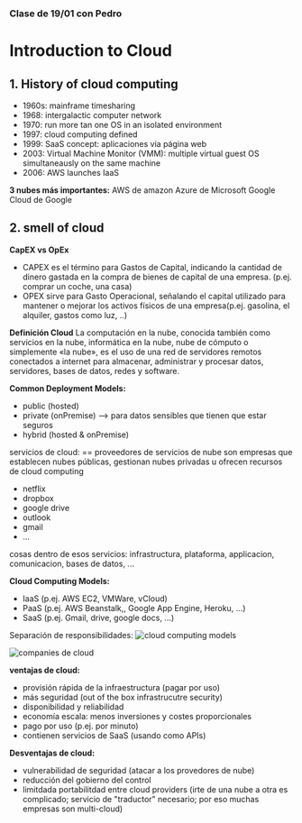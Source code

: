 ### Clase de 19/01 con Pedro
# Introduction to Cloud

## 1. History of cloud computing
- 1960s: mainframe timesharing
- 1968: intergalactic computer network
- 1970: run more tan one OS in an isolated environment
- 1997: cloud computing defined
- 1999: SaaS concept: aplicaciones via página web
- 2003: Virtual Machine Monitor (VMM): multiple virtual guest OS simultaneausly on the same machine
- 2006: AWS launches IaaS

**3 nubes más importantes:**
AWS de amazon
Azure de Microsoft
Google Cloud de Google

## 2. smell of cloud
**CapEX vs OpEx**
- CAPEX es el término para Gastos de Capital, indicando la cantidad de dinero gastada en la compra de bienes de capital de una empresa. (p.ej. comprar un coche, una casa)
- OPEX sirve para Gasto Operacional, señalando el capital utilizado para mantener o mejorar los activos físicos de una empresa(p.ej. gasolina, el alquiler, gastos como luz, ..)

**Definición Cloud**
La computación en la nube, ​ conocida también como servicios en la nube, informática en la nube, nube de cómputo o simplemente «la nube», es el uso de una red de servidores remotos conectados a internet para almacenar, administrar y procesar datos, servidores, bases de datos, redes y software.

**Common Deployment Models:**
- public (hosted)
- private (onPremise) --> para datos sensibles que tienen que estar seguros
- hybrid (hosted & onPremise)

servicios de cloud:
== proveedores de servicios de nube son empresas que establecen nubes públicas, gestionan nubes privadas u ofrecen recursos de cloud computing
- netflix
- dropbox
- google drive
- outlook
- gmail 
- ...

cosas dentro de esos servicios:
infrastructura, plataforma, applicacion, comunicacion, bases de datos, ...


**Cloud Computing Models:**
- IaaS (p.ej. AWS EC2, VMWare, vCloud)
- PaaS (p.ej. AWS Beanstalk,, Google App Engine, Heroku, ...)
- SaaS (p.ej. Gmail, drive, google docs, ...)

Separación de responsibilidades:
![cloud computing models](https://www.redhat.com/cms/managed-files/iaas-paas-saas-diagram5.1-1638x1046.png)


![companies de cloud](https://imelgrat.me/wp-content/uploads/2018/06/Cloud-Delivery-Models.png)


**ventajas de cloud:**
- provisión rápida de la infraestructura (pagar por uso)
- más seguridad (out of the box infrastrucutre security)
- disponibilidad y reliabilidad
- economía escala: menos inversiones y costes proporcionales
- pago por uso (p.ej. por minuto)
- contienen servicios de SaaS  (usando como APIs)

**Desventajas de cloud:**
- vulnerabilidad de seguridad (atacar a los provedores de nube)
- reducción del gobierno del control
- limitdada portabilitdad entre cloud providers (irte de una nube a otra es complicado; servicio de "traductor" necesario; por eso muchas empresas son multi-cloud)